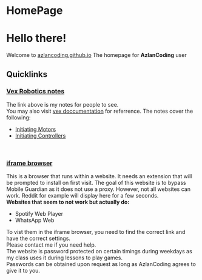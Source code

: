 # HomePage
# Hello there!
Welcome to [azlancoding.github.io](https://azlancoding.github.io)
The homepage for **AzlanCoding** user
## Quicklinks
### [Vex Robotics notes](vex-programming-notes)
The link above is my notes for people to see.<br>
You may also visit [vex doccumentation](https://help.vexcodingstudio.com/#cpp) for referrence.
The notes cover the following:<br>
- [Initiating Motors](/vex-programming-notes/#Initiating-Motors) <br>
- [Initiating Controllers](/vex-programming-notes/#Initiating-Controllers)

<br>

### [iframe browser](iframe-browser-pwa)
This is a browser that runs within a website. 
It needs an extension that will be prompted to install on first visit. 
The goal of this website is to bypass Mobile Guardian as it does not use a proxy. 
However, not all websites can work. 
Reddit for example will display here for a few seconds.<br />
**Websites that seem to not work but actually do:**
 - Spotify Web Player
 - WhatsApp Web

To vist them in the iframe browser, you need to find the correct link and have the correct settings. <br>
Please contact me if you need help.<br>
The website is password protected on certain timings during weekdays as my class uses it during lessons to play games.<br>
Passwords can be obtained upon request as long as AzlanCoding agrees to give it to you.<br>
